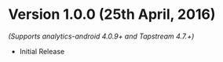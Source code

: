 
Version 1.0.0 (25th April, 2016)
===================================
*(Supports analytics-android 4.0.9+ and Tapstream 4.7.+)*

  * Initial Release
